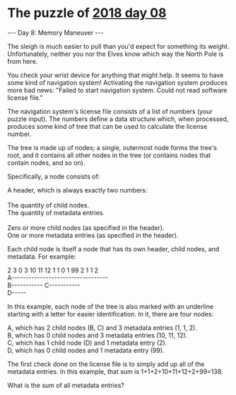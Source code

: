# The puzzle of [2018 day 08](https://adventofcode.com/2018/day/8)

--- Day 8: Memory Maneuver ---

The sleigh is much easier to pull than you'd expect for something its weight. Unfortunately, neither you nor the Elves know which way the North Pole is from here.

You check your wrist device for anything that might help.  It seems to have some kind of navigation system!  Activating the navigation system produces more bad news: "Failed to start navigation system. Could not read software license file."

The navigation system's license file consists of a list of numbers (your puzzle input).  The numbers define a data structure which, when processed, produces some kind of tree that can be used to calculate the license number.

The tree is made up of nodes; a single, outermost node forms the tree's root, and it contains all other nodes in the tree (or contains nodes that contain nodes, and so on).

Specifically, a node consists of:

A header, which is always exactly two numbers:\
\
The quantity of child nodes.\
The quantity of metadata entries.\
\
Zero or more child nodes (as specified in the header).\
One or more metadata entries (as specified in the header).

Each child node is itself a node that has its own header, child nodes, and metadata. For example:

2 3 0 3 10 11 12 1 1 0 1 99 2 1 1 2\
A----------------------------------\
    B----------- C-----------\
                     D-----

In this example, each node of the tree is also marked with an underline starting with a letter for easier identification. In it, there are four nodes:

A, which has 2 child nodes (B, C) and 3 metadata entries (1, 1, 2).\
B, which has 0 child nodes and 3 metadata entries (10, 11, 12).\
C, which has 1 child node (D) and 1 metadata entry (2).\
D, which has 0 child nodes and 1 metadata entry (99).

The first check done on the license file is to simply add up all of the metadata entries.  In this example, that sum is 1+1+2+10+11+12+2+99=138.

What is the sum of all metadata entries?